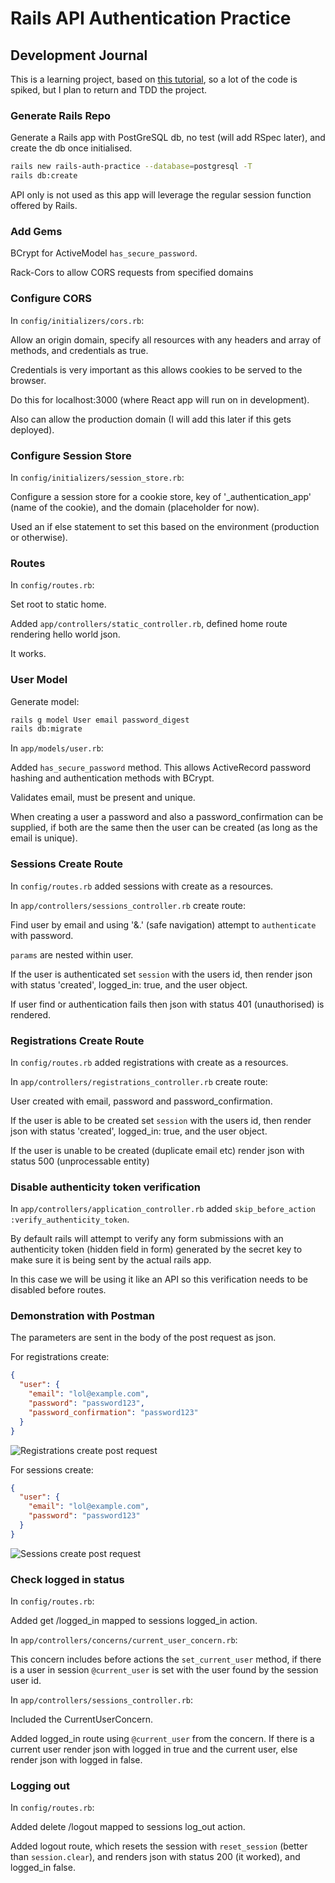 # Rails API Authentication Practice

## Development Journal

This is a learning project, based on [this tutorial](https://www.youtube.com/playlist?list=PLgYiyoyNPrv_yNp5Pzsx0A3gQ8-tfg66j), so a lot of the code is spiked, but I plan to return and TDD the project.

### Generate Rails Repo

Generate a Rails app with PostGreSQL db, no test (will add RSpec later), and create the db once initialised.

```bash
rails new rails-auth-practice --database=postgresql -T
rails db:create
```

API only is not used as this app will leverage the regular session function offered by Rails.

### Add Gems

BCrypt for ActiveModel `has_secure_password`.

Rack-Cors to allow CORS requests from specified domains

### Configure CORS

In `config/initializers/cors.rb`:

Allow an origin domain, specify all resources with any headers and array of methods, and credentials as true.

Credentials is very important as this allows cookies to be served to the browser.

Do this for localhost:3000 (where React app will run on in development).

Also can allow the production domain (I will add this later if this gets deployed).

### Configure Session Store

In `config/initializers/session_store.rb`:

Configure a session store for a cookie store, key of '_authentication_app' (name of the cookie), and the domain (placeholder for now).

Used an if else statement to set this based on the environment (production or otherwise).

### Routes

In `config/routes.rb`:

Set root to static home.

Added `app/controllers/static_controller.rb`, defined home route rendering hello world json.

It works.

### User Model

Generate model:

```bash
rails g model User email password_digest
rails db:migrate
```

In `app/models/user.rb`:

Added `has_secure_password` method. This allows ActiveRecord password hashing and authentication methods with BCrypt.

Validates email, must be present and unique.

When creating a user a password and also a password_confirmation can be supplied, if both are the same then the user can be created (as long as the email is unique).

### Sessions Create Route

In `config/routes.rb` added sessions with create as a resources.

In `app/controllers/sessions_controller.rb` create route:

Find user by email and using '&.' (safe navigation) attempt to `authenticate` with password.

`params` are nested within user.

If the user is authenticated set `session` with the users id, then render json with status 'created', logged_in: true, and the user object.

If user find or authentication fails then json with status 401 (unauthorised) is rendered.

### Registrations Create Route

In `config/routes.rb` added registrations with create as a resources.

In `app/controllers/registrations_controller.rb` create route:

User created with email, password and password_confirmation.

If the user is able to be created set `session` with the users id, then render json with status 'created', logged_in: true, and the user object.

If the user is unable to be created (duplicate email etc) render json with status 500 (unprocessable entity)

### Disable authenticity token verification

In `app/controllers/application_controller.rb` added `skip_before_action :verify_authenticity_token`.

By default rails will attempt to verify any form submissions with an authenticity token (hidden field in form) generated by the secret key to make sure it is being sent by the actual rails app.

In this case we will be using it like an API so this verification needs to be disabled before routes.

### Demonstration with Postman

The parameters are sent in the body of the post request as json.

For registrations create:

```json
{
  "user": {
    "email": "lol@example.com",
    "password": "password123",
    "password_confirmation": "password123"
  }
}
```

![Registrations create post request](images/Postman-registrations-create.png)

For sessions create:

```json
{
  "user": {
    "email": "lol@example.com",
    "password": "password123"
  }
}
```

![Sessions create post request](images/Postman-sessions-create.png)

### Check logged in status

In `config/routes.rb`:

Added get /logged_in mapped to sessions logged_in action.

In `app/controllers/concerns/current_user_concern.rb`:

This concern includes before actions the `set_current_user` method, if there is a user in session `@current_user` is set with the user found by the session user id.

In `app/controllers/sessions_controller.rb`:

Included the CurrentUserConcern.

Added logged_in route using `@current_user` from the concern. If there is a current user render json with logged in true and the current user, else render json with logged in false.

### Logging out

In `config/routes.rb`:

Added delete /logout mapped to sessions log_out action.

Added logout route, which resets the session with `reset_session` (better than `session.clear`), and renders json with status 200 (it worked), and logged_in false.
